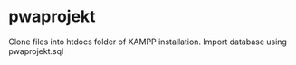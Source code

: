 # pwaprojekt
Clone files into htdocs folder of XAMPP installation.
Import database using pwaprojekt.sql
